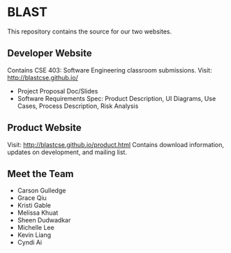 # BLAST

This repository contains the source for our two websites.

## Developer Website
Contains CSE 403: Software Engineering classroom submissions.
Visit: http://blastcse.github.io/
- Project Proposal Doc/Slides
- Software Requirements Spec: Product Description, UI Diagrams, Use Cases, Process Description, Risk Analysis

## Product Website
Visit: http://blastcse.github.io/product.html
Contains download information, updates on development, and mailing list.

## Meet the Team
- Carson Gulledge
- Grace Qiu
- Kristi Gable
- Melissa Khuat
- Sheen Dudwadkar
- Michelle Lee
- Kevin Liang
- Cyndi Ai